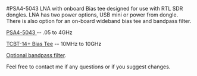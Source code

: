 #PSA4-5043 LNA with onboard Bias tee designed for use with RTL SDR dongles. LNA has two power options, USB mini or power from dongle. There is also option for an on-board wideband bias tee and bandpass filter.

[PSA4-5043 ](http://www.minicircuits.com/pdfs/PSA4-5043+.pdf) -- .05 to 4GHz  

[TCBT-14+ Bias Tee](http://www.minicircuits.com/pdfs/TCBT-14+.pdf) -- 10MHz to 10GHz  

[Optional bandpass filter](http://www.minicircuits.com/products/filters_sm_bandpass.shtml). 

Feel free to contact me  if any questions or if you suggest changes. 

